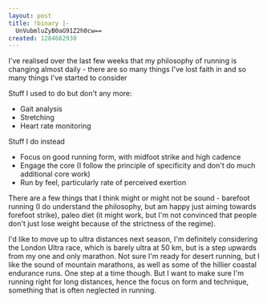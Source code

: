 ```yaml
---
layout: post
title: !binary |-
  UnVubmluZyB0aG91Z2h0cw==
created: 1284662930
---
```

I've realised over the last few weeks that my philosophy of running is changing almost daily - there are so many things I've lost faith in and so many things I've started to consider

Stuff I used to do but don't any more:
* Gait analysis
* Stretching
* Heart rate monitoring

Stuff I do instead
* Focus on good running form, with midfoot strike and high cadence
* Engage the core (I follow the principle of specificity and don't do much additional core work)
* Run by feel, particularly rate of perceived exertion

There are a few things that I think might or might not be sound - barefoot running (I do understand the philosophy, but am happy just aiming towards forefoot strike), paleo diet (it might work, but I'm not convinced that people don't just lose weight because of the strictness of the regime). 

I'd like to move up to ultra distances next season, I'm definitely considering the London Ultra race, which is barely ultra at 50 km, but is a step upwards from my one and only marathon. Not sure I'm ready for desert running, but I like the sound of mountain marathons, as well as some of the hillier coastal endurance runs. One step at a time though. But I want to make sure I'm running right for long distances, hence the focus on form and technique, something that is often neglected in running. 
